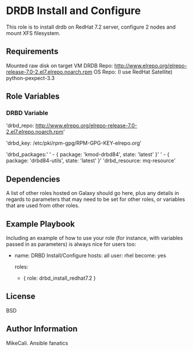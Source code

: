 DRDB Install and Configure
=========

This role is to install drdb on RedHat 7.2 server, configure 2 nodes and mount XFS filesystem.

Requirements
------------

Mounted raw disk on target VM
DRDB Repo: http://www.elrepo.org/elrepo-release-7.0-2.el7.elrepo.noarch.rpm
OS Repo: (I use RedHat Satellite)
python-pexpect-3.3

Role Variables
--------------

### DRBD Variable

'drbd_repo: http://www.elrepo.org/elrepo-release-7.0-2.el7.elrepo.noarch.rpm'

'drbd_key: /etc/pki/rpm-gpg/RPM-GPG-KEY-elrepo.org'

'drbd_packages:'
' - { package: 'kmod-drbd84', state: 'latest'  }'
' - { package: 'drbd84-utils', state: 'latest' }'
'drbd_resource: mq-resource'


Dependencies
------------

A list of other roles hosted on Galaxy should go here, plus any details in regards to parameters that may need to be set for other roles, or variables that are used from other roles.

Example Playbook
----------------

Including an example of how to use your role (for instance, with variables passed in as parameters) is always nice for users too:

- name: DRBD Install/Configure
  hosts: all
  user: rhel
  become: yes

  roles:
    - { role: drbd_install_redhat7.2 }

License
-------

BSD

Author Information
------------------

MikeCali. Ansible fanatics
